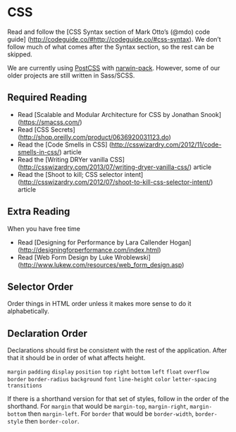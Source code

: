 # CSS

Read and follow the
[CSS Syntax section of Mark Otto’s (@mdo) code guide]
(http://codeguide.co/#http://codeguide.co/#css-syntax).
We don’t follow much of what comes after the Syntax section, so the rest
can be skipped.

We are currently using
[PostCSS](https://github.com/postcss/postcss/)
with
[narwin-pack](https://github.com/cirroweb/narwin-pack). However, some of our older
projects are still written in Sass/SCSS.

## Required Reading

* Read
  [Scalable and Modular Architecture for CSS by Jonathan Snook]
  (https://smacss.com/)
* Read
  [CSS Secrets]
  (http://shop.oreilly.com/product/0636920031123.do)
* Read the
  [Code Smells in CSS]
  (http://csswizardry.com/2012/11/code-smells-in-css/)
  article
* Read the
  [Writing DRYer vanilla CSS]
  (http://csswizardry.com/2013/07/writing-dryer-vanilla-css/)
  article
* Read the
  [Shoot to kill; CSS selector intent]
  (http://csswizardry.com/2012/07/shoot-to-kill-css-selector-intent/)
  article

## Extra Reading

When you have free time
* Read
  [Designing for Performance by Lara Callender Hogan]
  (http://designingforperformance.com/index.html)
* Read
  [Web Form Design by Luke Wroblewski]
  (http://www.lukew.com/resources/web_form_design.asp)

## Selector Order

Order things in HTML order unless it makes more sense to do it
alphabetically.

## Declaration Order

Declarations should first be consistent with the rest of the
application. After that it should be in order of what affects height.

`margin`
`padding`
`display`
`position`
`top`
`right`
`bottom`
`left`
`float`
`overflow`
`border`
`border-radius`
`background`
`font`
`line-height`
`color`
`letter-spacing`
`transitions`

If there is a shorthand version for that set of styles, follow in the
order of the shorthand. For `margin` that would be `margin-top`,
`margin-right`, `margin-bottom` then `margin-left`. For `border` that
would be `border-width`, `border-style` then `border-color`.
